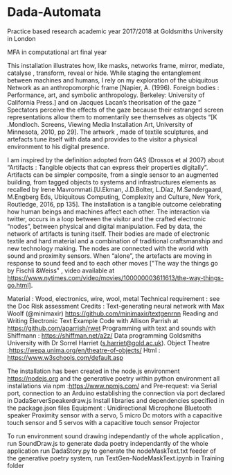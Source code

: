 # Dada-Automata
 Practice based research academic year 2017/2018 at Goldsmiths University in London

MFA in computational art final year

This installation illustrates how, like masks, networks frame, mirror, mediate, catalyse , transform, reveal or hide. While staging the entanglement between machines and humans, I rely on my exploration of the ubiquitous Network as an anthropomorphic frame [Napier, A. (1996). Foreign bodies : Performance, art, and symbolic anthropology. Berkeley: University of California Press.] and on Jacques Lacan’s theorisation of the gaze ” Spectators perceive the effects of the gaze because their estranged screen representations allow them to momentarily see themselves as objects “[K .Mondloch. Screens, Viewing Media Installation Art, University of Minnesota, 2010, pp 29]. The artwork , made of textile sculptures, and artefacts tune itself with data and provides to the visitor a physical environment to his digital presence.

I am inspired by the definition adopted from GAS (Drossos et al 2007) about “Artifacts : Tangible objects that can express their properties digitally”. Artifacts can be simpler composite, from a single sensor to an augmented building, from tagged objects to systems and infrastructures elements as recalled by Irene Mavrommati.[U.Ekman, J.D.Bolter, L.Díaz, M.Søndergaard, M.Engberg Eds, Ubiquitous Computing, Complexity and Culture, New York, Routledge, 2016, pp 135]. The installation is a tangible outcome celebrating how human beings and machines affect each other. The interaction via twitter, occurs in a loop between the visitor and the crafted electronic “nodes”, between physical and digital manipulation. Fed by data, the network of artifacts is tuning itself. Their bodies are made of electronic textile and hard material and a combination of traditional craftsmanship and new technology making. The nodes are connected with the world with sound and proximity sensors. When “alone”, the artefacts are moving in response to sound feed and to each other moves ["The way the things go by Fischli &Weiss" , video available at https://www.nytimes.com/video/movies/100000003611613/the-way-things-go.html].

Material : Wood, electronics, wire, wool, metal Technical requirement : see the Doc Risk assessment
Credits : 
Text-generating neural network with Max Woolf (@minimaxir) https://github.com/minimaxir/textgenrnn
Reading and Writing Electronic Text Example Code with Allison Parrish  at https://github.com/aparrish/rwet 
Programming with text and sounds with Shiffmann : https://shiffman.net/a2z/
Data programming Goldsmiths University with Dr Sorrel Harriet (s.harriet@gold.ac.uk). 
Object Theatre :https://wepa.unima.org/en/theatre-of-objects/ Html : https://www.w3schools.com/default.asp




The installation has been created in the node.js environment https://nodejs.org and the generative poetry within python environment
all installations via npm :https://www.npmjs.com/ and 
Pre-request: 
via Serial port, connection to an Arduino establishing the connection via port declared in DadaServerSpeakerdraw.js
Install libraries and dependencies specified in the package.json files
Equipment :
Unidirectional Microphone 
Bluetooth speaker
Proximity sensor with a servo, 5 micro Dc motors with a capacitive touch sensor and 5 servos with a capacitive touch sensor
Projector

To run environment sound drawing independantly of the whole application , run SoundDraw.js
to generate dada poetry independantly of the whole application run DadaStory.py
to generate the nodeMaskText.txt feeder of the generative poetry system, run TextGen-NodeMaskText.ipynb in Training folder 


